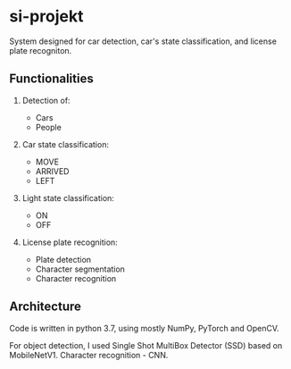 # si-projekt

System designed for car detection, car's state classification, and license plate recogniton.

## Functionalities

1. Detection of:

    * Cars
    * People 
    
2. Car state classification:
  
    * MOVE
    * ARRIVED
    * LEFT
    
3. Light state classification:
    
    * ON
    * OFF

3. License plate recognition:
    
    * Plate detection
    * Character segmentation
    * Character recognition
    
## Architecture

  Code is written in python 3.7, using mostly NumPy, PyTorch and OpenCV.

  For object detection, I used Single Shot MultiBox Detector (SSD) based on MobileNetV1.
  Character recognition - CNN.
  
  
  
  
